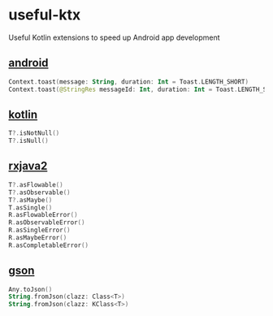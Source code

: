 # useful-ktx
Useful Kotlin extensions to speed up Android app development

## [android](https://github.com/tomasznajda/useful-ktx/tree/master/ktx/src/main/kotlin/com/tomasznajda/ktx/android)
```kotlin
Context.toast(message: String, duration: Int = Toast.LENGTH_SHORT)
Context.toast(@StringRes messageId: Int, duration: Int = Toast.LENGTH_SHORT)
```

## [kotlin](https://github.com/tomasznajda/useful-ktx/tree/master/ktx/src/main/kotlin/com/tomasznajda/ktx/kotlin)
```kotlin
T?.isNotNull()
T?.isNull()
```

## [rxjava2](https://github.com/tomasznajda/useful-ktx/tree/master/ktx/src/main/kotlin/com/tomasznajda/ktx/rxjava2)
```kotlin
T?.asFlowable()
T?.asObservable()
T?.asMaybe()
T.asSingle()
R.asFlowableError()
R.asObservableError()
R.asSingleError()
R.asMaybeError()
R.asCompletableError()
```

## [gson](https://github.com/tomasznajda/useful-ktx/tree/master/ktx/src/main/kotlin/com/tomasznajda/ktx/gson)
```kotlin
Any.toJson()
String.fromJson(clazz: Class<T>)
String.fromJson(clazz: KClass<T>)
```
